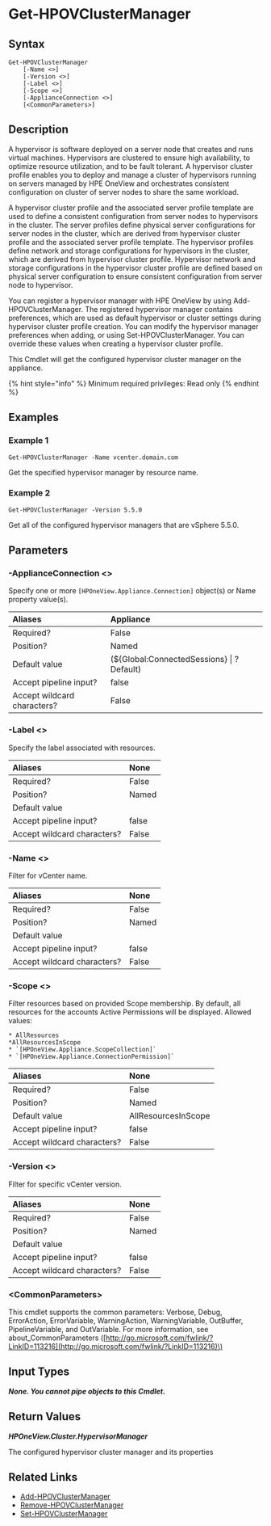 ﻿---
description: Get configured hypervisor managers.
---

# Get-HPOVClusterManager

## Syntax

```text
Get-HPOVClusterManager
    [-Name <>]
    [-Version <>]
    [-Label <>]
    [-Scope <>]
    [-ApplianceConnection <>]
    [<CommonParameters>]
```

## Description

A hypervisor is software deployed on a server node that creates and runs virtual machines. Hypervisors are clustered to ensure high availability, to optimize resource utilization, and to be fault tolerant. A hypervisor cluster profile enables you to deploy and manage a cluster of hypervisors running on servers managed by HPE OneView and orchestrates consistent configuration on cluster of server nodes to share the same workload.

A hypervisor cluster profile and the associated server profile template are used to define a consistent configuration from server nodes to hypervisors in the cluster. The server profiles define physical server configurations for server nodes in the cluster, which are derived from hypervisor cluster profile and the associated server profile template. The hypervisor profiles define network and storage configurations for hypervisors in the cluster, which are derived from hypervisor cluster profile. Hypervisor network and storage configurations in the hypervisor cluster profile are defined based on physical server configuration to ensure consistent configuration from server node to hypervisor.

You can register a hypervisor manager with HPE OneView by using Add-HPOVClusterManager. The registered hypervisor manager contains preferences, which are used as default hypervisor or cluster settings during hypervisor cluster profile creation. You can modify the hypervisor manager preferences when adding, or using Set-HPOVClusterManager. You can override these values when creating a hypervisor cluster profile.

This Cmdlet will get the configured hypervisor cluster manager on the appliance.

{% hint style="info" %}
Minimum required privileges: Read only
{% endhint %}

## Examples

###  Example 1 

```text
Get-HPOVClusterManager -Name vcenter.domain.com
```

Get the specified hypervisor manager by resource name.

###  Example 2 

```text
Get-HPOVClusterManager -Version 5.5.0
```

Get all of the configured hypervisor managers that are vSphere 5.5.0.

## Parameters

### -ApplianceConnection &lt;&gt;

Specify one or more `[HPOneView.Appliance.Connection]` object(s) or Name property value(s).

| Aliases | Appliance |
| :--- | :--- |
| Required? | False |
| Position? | Named |
| Default value | (${Global:ConnectedSessions} &vert; ? Default) |
| Accept pipeline input? | false |
| Accept wildcard characters? | False |

### -Label &lt;&gt;

Specify the label associated with resources.

| Aliases | None |
| :--- | :--- |
| Required? | False |
| Position? | Named |
| Default value |  |
| Accept pipeline input? | false |
| Accept wildcard characters? | False |

### -Name &lt;&gt;

Filter for vCenter name.

| Aliases | None |
| :--- | :--- |
| Required? | False |
| Position? | Named |
| Default value |  |
| Accept pipeline input? | false |
| Accept wildcard characters? | False |

### -Scope &lt;&gt;

Filter resources based on provided Scope membership.  By default, all resources for the accounts Active Permissions will be displayed.  Allowed values:

    * AllResources
    *AllResourcesInScope
    * `[HPOneView.Appliance.ScopeCollection]`
    * `[HPOneView.Appliance.ConnectionPermission]`

| Aliases | None |
| :--- | :--- |
| Required? | False |
| Position? | Named |
| Default value | AllResourcesInScope |
| Accept pipeline input? | false |
| Accept wildcard characters? | False |

### -Version &lt;&gt;

Filter for specific vCenter version.

| Aliases | None |
| :--- | :--- |
| Required? | False |
| Position? | Named |
| Default value |  |
| Accept pipeline input? | false |
| Accept wildcard characters? | False |

### &lt;CommonParameters&gt;

This cmdlet supports the common parameters: Verbose, Debug, ErrorAction, ErrorVariable, WarningAction, WarningVariable, OutBuffer, PipelineVariable, and OutVariable. For more information, see about\_CommonParameters \([http://go.microsoft.com/fwlink/?LinkID=113216](http://go.microsoft.com/fwlink/?LinkID=113216)\)

## Input Types

_**None.  You cannot pipe objects to this Cmdlet.**_

## Return Values

_**HPOneView.Cluster.HypervisorManager**_

The configured hypervisor cluster manager and its properties

## Related Links

* [Add-HPOVClusterManager](add-hpovclustermanager.md)
* [Remove-HPOVClusterManager](remove-hpovclustermanager.md)
* [Set-HPOVClusterManager](set-hpovclustermanager.md)
